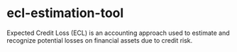 # ecl-estimation-tool
Expected Credit Loss (ECL) is an accounting approach used to estimate and recognize potential losses on financial assets due to credit risk.
